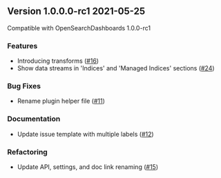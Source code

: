 ## Version 1.0.0.0-rc1 2021-05-25

Compatible with OpenSearchDashboards 1.0.0-rc1

### Features
* Introducing transforms ([#16](https://github.com/opensearch-project/index-management-dashboards-plugin/pull/16))
* Show data streams in 'Indices' and 'Managed Indices' sections ([#24](https://github.com/opensearch-project/index-management-dashboards-plugin/pull/24))

### Bug Fixes
* Rename plugin helper file ([#11](https://github.com/opensearch-project/index-management-dashboards-plugin/pull/11))

### Documentation
* Update issue template with multiple labels ([#12](https://github.com/opensearch-project/index-management-dashboards-plugin/pull/12))

### Refactoring
* Update API, settings, and doc link renaming ([#15](https://github.com/opensearch-project/index-management-dashboards-plugin/pull/15))
